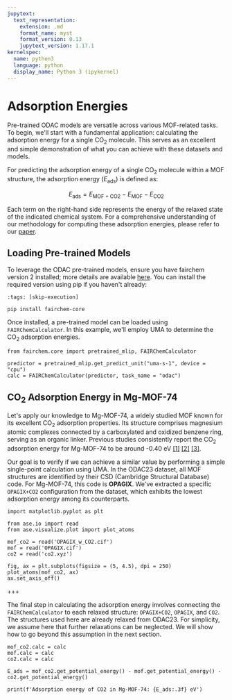 ```yaml
---
jupytext:
  text_representation:
    extension: .md
    format_name: myst
    format_version: 0.13
    jupytext_version: 1.17.1
kernelspec:
  name: python3
  language: python
  display_name: Python 3 (ipykernel)
---
```


Adsorption Energies
======================================================

Pre-trained ODAC models are versatile across various MOF-related tasks. To begin, we'll start with a fundamental application: calculating the adsorption energy for a single CO<sub>2</sub> molecule. This serves as an excellent and simple demonstration of what you can achieve with these datasets and models.

For predicting the adsorption energy of a single CO<sub>2</sub> molecule within a MOF structure, the adsorption energy ($E_{\mathrm{ads}}$) is defined as:

$$ E_{\mathrm{ads}} = E_{\mathrm{MOF+CO2}} - E_{\mathrm{MOF}} - E_{\mathrm{CO2}} \tag{1}$$

Each term on the right-hand side represents the energy of the relaxed state of the indicated chemical system. For a comprehensive understanding of our methodology for computing these adsorption energies, please refer to our [paper](https://doi.org/10.1021/acscentsci.3c01629).

## Loading Pre-trained Models

To leverage the ODAC pre-trained models, ensure you have fairchem version 2 installed; more details are available [here](../../core/fairchemv1_v2.html). You can install the required version using pip if you haven't already:

```{code-cell}
:tags: [skip-execution]

pip install fairchem-core
```

Once installed, a pre-trained model can be loaded using `FAIRChemCalculator`. In this example, we'll employ UMA to determine the CO<sub>2</sub> adsorption energies.

```{code-cell}
from fairchem.core import pretrained_mlip, FAIRChemCalculator

predictor = pretrained_mlip.get_predict_unit("uma-s-1", device = "cpu")
calc = FAIRChemCalculator(predictor, task_name = "odac")
```

## CO<sub>2</sub> Adsorption Energy in Mg-MOF-74

Let's apply our knowledge to Mg-MOF-74, a widely studied MOF known for its excellent CO<sub>2</sub> adsorption properties. Its structure comprises magnesium atomic complexes connected by a carboxylated and oxidized benzene ring, serving as an organic linker. Previous studies consistently report the CO<sub>2</sub> adsorption energy for Mg-MOF-74 to be around -0.40 eV [[1]](https://doi.org/10.1039/C4SC02064B) [[2]](https://doi.org/10.1039/C3SC51319J) [[3]](https://doi.org/10.1021/acs.jpcc.8b00938).

Our goal is to verify if we can achieve a similar value by performing a simple single-point calculation using UMA. In the ODAC23 dataset, all MOF structures are identified by their CSD (Cambridge Structural Database) code. For Mg-MOF-74, this code is **OPAGIX**. We've extracted a specific `OPAGIX+CO2` configuration from the dataset, which exhibits the lowest adsorption energy among its counterparts.

```{code-cell}
import matplotlib.pyplot as plt

from ase.io import read
from ase.visualize.plot import plot_atoms

mof_co2 = read('OPAGIX_w_CO2.cif')
mof = read('OPAGIX.cif')
co2 = read('co2.xyz')

fig, ax = plt.subplots(figsize = (5, 4.5), dpi = 250)
plot_atoms(mof_co2, ax)
ax.set_axis_off()
```

+++

The final step in calculating the adsorption energy involves connecting the `FAIRChemCalculator` to each relaxed structure: `OPAGIX+CO2`, `OPAGIX`, and `CO2`. The structures used here are already relaxed from ODAC23. For simplicity, we assume here that further relaxations can be neglected. We will show how to go beyond this assumption in the next section.

```{code-cell}
mof_co2.calc = calc
mof.calc = calc
co2.calc = calc

E_ads = mof_co2.get_potential_energy() - mof.get_potential_energy() - co2.get_potential_energy()

print(f'Adsorption energy of CO2 in Mg-MOF-74: {E_ads:.3f} eV')
```